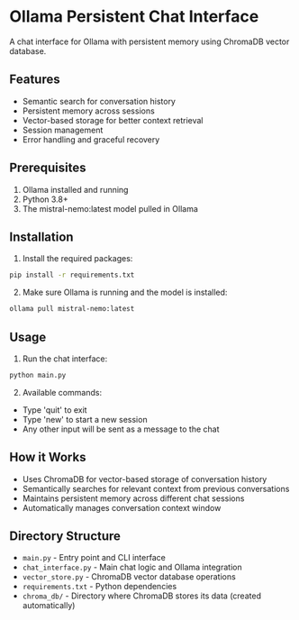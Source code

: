 # Ollama Persistent Chat Interface

A chat interface for Ollama with persistent memory using ChromaDB vector database.

## Features

- Semantic search for conversation history
- Persistent memory across sessions
- Vector-based storage for better context retrieval
- Session management
- Error handling and graceful recovery

## Prerequisites

1. Ollama installed and running
2. Python 3.8+
3. The mistral-nemo:latest model pulled in Ollama

## Installation

1. Install the required packages:
```bash
pip install -r requirements.txt
```

2. Make sure Ollama is running and the model is installed:
```bash
ollama pull mistral-nemo:latest
```

## Usage

1. Run the chat interface:
```bash
python main.py
```

2. Available commands:
- Type 'quit' to exit
- Type 'new' to start a new session
- Any other input will be sent as a message to the chat

## How it Works

- Uses ChromaDB for vector-based storage of conversation history
- Semantically searches for relevant context from previous conversations
- Maintains persistent memory across different chat sessions
- Automatically manages conversation context window

## Directory Structure

- `main.py` - Entry point and CLI interface
- `chat_interface.py` - Main chat logic and Ollama integration
- `vector_store.py` - ChromaDB vector database operations
- `requirements.txt` - Python dependencies
- `chroma_db/` - Directory where ChromaDB stores its data (created automatically)
